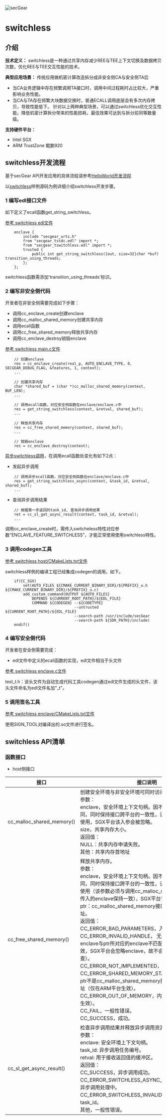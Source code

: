 <img src="../../docs/logo.png" alt="secGear" style="zoom:100%;" />

switchless
============================

介绍
-----------

 **技术定义：** switchless是一种通过共享内存减少REE与TEE上下文切换及数据拷贝次数，优化REE与TEE交互性能的技术。

 **典型应用场景：** 传统应用做机密计算改造拆分成非安全侧CA与安全侧TA后

- 当CA业务逻辑中存在频繁调用TA接口时，调用中间过程耗时占比较大，严重影响业务性能。
- 当CA与TA存在频繁大块数据交换时，普通ECALL调用底层会有多次内存拷贝，导致性能低下。
  针对以上两种典型场景，可以通过switchless优化交互性能，降低机密计算拆分带来的性能损耗，最佳效果可达到与拆分前同等数量级。

 **支持硬件平台：** 

- Intel SGX
- ARM TrustZone 鲲鹏920

switchless开发流程
------------------------------

基于secGear API开发应用的具体流程请参考[HelloWorld开发流程](../../README.md)

以[switchless](../switchless)样例源码为例详细介绍switchless开发步骤。

### 1 编写edl接口文件

如下定义了ecall函数get_string_switchless。

[参考 switchless edl文件](./switchless.edl)

```
	enclave {
        include "secgear_urts.h"
        from "secgear_tstdc.edl" import *;
        from "secgear_tswitchless.edl" import *;
        trusted {
            public int get_string_switchless([out, size=32]char *buf) transition_using_threads;
        };
    };
```

switchless函数需添加'transition_using_threads'标识。

### 2 编写非安全侧代码
开发者在非安全侧需要完成如下步骤：
- 调用cc_enclave_create创建enclave
- 调用cc_malloc_shared_memory创建共享内存
- 调用ecall函数
- 调用cc_free_shared_memory释放共享内存
- 调用cc_enclave_destroy销毁enclave

[参考 switchless main.c文件](./host/main.c)
```
    // 创建enclave
    res = cc_enclave_create(real_p, AUTO_ENCLAVE_TYPE, 0, SECGEAR_DEBUG_FLAG, &features, 1, context);
    ...

    // 创建共享内存
    char *shared_buf = (char *)cc_malloc_shared_memory(context, BUF_LEN);
    ...

    // 调用ecall函数，对应安全侧函数在enclave/enclave.c中
    res = get_string_switchless(context, &retval, shared_buf);
    ...

    // 释放共享内存
    res = cc_free_shared_memory(context, shared_buf);
    ...

    // 销毁enclave
    res = cc_enclave_destroy(context);
```
[异步switchless调用](../switchless_performance/host/main.c)，在调用ecall函数处变化有如下2点：
- 发起异步调用
```
    // 调用异步ecall函数，对应安全侧函数在enclave/enclave.c中
    res = get_string_switchless_async(context, &task_id, &retval, shared_buf);
    ...
```
- 查询异步调用结果
```
    // 根据第一步返回的task_id, 查询异步调用结果
    ret = cc_sl_get_async_result(context, task_id, &retval);
    ...
```
调用cc_enclave_create时，需传入switcheless特性对应参数“ENCLAVE_FEATURE_SWITCHLESS”，才能正常使用使用switchless特性。
### 3 调用codegen工具
[参考 switchless host/CMakeLists.txt文件](./host/CMakeLists.txt)

switchless样例的编译工程已经集成codegen的调用，如下。

```	
	if(CC_SGX)
		set(AUTO_FILES ${CMAKE_CURRENT_BINARY_DIR}/${PREFIX}_u.h ${CMAKE_CURRENT_BINARY_DIR}/${PREFIX}_u.c)
		add_custom_command(OUTPUT ${AUTO_FILES}
			DEPENDS ${CURRENT_ROOT_PATH}/${EDL_FILE}
			COMMAND ${CODEGEN} --${CODETYPE}
                               --untrusted ${CURRENT_ROOT_PATH}/${EDL_FILE}
                               --search-path /usr/include/secGear
                               --search-path ${SDK_PATH}/include)
	endif()
```


### 4 编写安全侧代码
开发者在安全侧需要完成：
- edl文件中定义的ecall函数的实现，edl文件相当于头文件

[参考 switchless enclave.c文件](./enclave/enclave.c)

test_t.h：该头文件为自动生成代码工具codegen通过edl文件生成的头文件，该头文件命名为edl文件名加"_t"。

### 5 调用签名工具

[参考 switchless enclave/CMakeLists.txt文件](./enclave/CMakeLists.txt)

使用SIGN_TOOL对编译出的.so文件进行签名。

switchless API清单
------------------------------
### 函数接口
- host侧接口

|  接口   | 接口说明  |
|  ----  | ----  |
| cc_malloc_shared_memory()  | 创建安全环境与非安全环境可同时访问的共享内存。<br>参数：<br>enclave，安全环境上下文句柄。因不同平台共享内存模型不同，同时保持接口跨平台的一致性，该参数仅在ARM平台被使用，SGX平台该入参会被忽略。<br>size，共享内存大小。<br>返回值：<br>NULL：共享内存申请失败。<br>其他：共享内存首地址<br> |
| cc_free_shared_memory()  | 释放共享内存。<br>参数：<br>enclave，安全环境上下文句柄。因不同平台共享内存模型不同，同时保持接口跨平台的一致性，该参数仅在ARM平台被使用（该参数必须与调用cc_malloc_shared_memory接口时传入的enclave保持一致），SGX平台该入参会被忽略。<br>ptr：cc_malloc_shared_memory接口返回的共享内存地址。<br>返回值：<br>CC_ERROR_BAD_PARAMETERS，入参非法。 <br>CC_ERROR_INVALID_HANDLE， 无效enclave或者传入的enclave与ptr所对应的enclave不匹配（仅在ARM平台生效，SGX平台会忽略enclave，故不会对enclave进行检查）。 <br>CC_ERROR_NOT_IMPLEMENTED，该接口未实现。 <br>CC_ERROR_SHARED_MEMORY_START_ADDR_INVALID， <br>ptr不是cc_malloc_shared_memory接口返回的共享内存地址（仅在ARM平台生效）。 <br>CC_ERROR_OUT_OF_MEMORY，内存不足（仅在ARM平台生效）。 <br>CC_FAIL，一般性错误。 <br>CC_SUCCESS，成功。|
| cc_sl_get_async_result()  | 检查异步调用结果并释放异步调用资源（当前仅支持ARM）。<br>参数：<br>enclave: 安全环境上下文句柄。<br>task_id: 异步调用任务编号。<br>retval: 用于接收返回值的缓冲区。<br>返回值：<br>CC_SUCCESS，异步调用成功。 <br>CC_ERROR_SWITCHLESS_ASYNC_TASK_UNFINISHED， 异步调用处理中。 <br>CC_ERROR_SWITCHLESS_INVALID_TASK_ID，非法的task_id。 <br>其他，一般性错误。|
